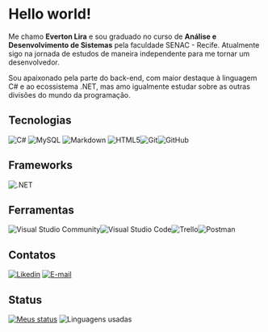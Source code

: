# Hello world!

Me chamo **Everton Lira** e sou graduado no curso de **Análise e Desenvolvimento de Sistemas** pela faculdade SENAC - Recife. Atualmente sigo na jornada de estudos de maneira independente para me tornar um desenvolvedor.

Sou apaixonado pela parte do back-end, com maior destaque à linguagem C# e ao ecossistema .NET, mas amo igualmente estudar sobre as outras divisões do mundo da programação.



## Tecnologias

![C#](https://img.shields.io/badge/C%23-239120?style=for-the-badge&logo=c-sharp&logoColor=white) ![MySQL](https://img.shields.io/badge/MySQL-00000F?style=for-the-badge&logo=mysql&logoColor=white) ![Markdown](https://img.shields.io/badge/Markdown-000000?style=for-the-badge&logo=markdown&logoColor=white) ![HTML5](https://img.shields.io/badge/HTML5-E34F26?style=for-the-badge&logo=html5&logoColor=white)![Git](https://img.shields.io/badge/GIT-E44C30?style=for-the-badge&logo=git&logoColor=white)![GitHub](https://img.shields.io/badge/GitHub-100000?style=for-the-badge&logo=github&logoColor=white)



## Frameworks

![.NET](https://img.shields.io/badge/.NET-5C2D91?style=for-the-badge&logo=.net&logoColor=white") 



## Ferramentas

![Visual Studio Community](https://img.shields.io/badge/Visual%20Studio-5C2D91.svg?style=for-the-badge&logo=visual-studio&logoColor=white)![Visual Studio Code](https://img.shields.io/badge/Visual%20Studio%20Code-0078d7.svg?style=for-the-badge&logo=visual-studio-code&logoColor=white)![Trello](https://img.shields.io/badge/Trello-%23026AA7.svg?style=for-the-badge&logo=Trello&logoColor=white)![Postman](https://img.shields.io/badge/Postman-FF6C37.svg?style=for-the-badge&logo=Postman&logoColor=white)



## Contatos

 [![Likedin](https://img.shields.io/badge/LinkedIn-0077B5?style=for-the-badge&logo=linkedin&logoColor=white)](https://www.linkedin.com/in/everton-lira-8096a320b/) [![E-mail](https://img.shields.io/badge/-Email-000?style=for-the-badge&logo=microsoft-outlook&logoColor=007BFF)](mailto:everton_henrique113@hotmail.com)



## Status

[![Meus status](https://awesome-github-stats.azurewebsites.net/user-stats/everton1942?cardType=github&theme=github-dark&preferLogin=false)](https://git.io/awesome-stats-card) ![Linguagens usadas](https://github-readme-stats.vercel.app/api/top-langs/?username=Everton1942&layout=compact&langs_count=7&theme=github_dark)